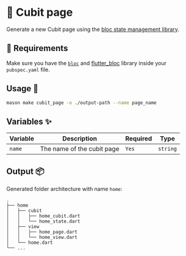 # 🧱 Cubit page

Generate a new Cubit page using the [bloc state management library][1].

## 🚧 Requirements

Make sure you have the [`bloc`][2] and [flutter_bloc][3] library inside your `pubspec.yaml` file.

## Usage 🚀

```sh
mason make cubit_page -o ./output-path --name page_name
```

## Variables ✨

| Variable | Description                | Required   | Type     |
| -------- | -------------------------- | ---------- | -------- |
| `name`   | The name of the cubit page | `Yes`      | `string` |

## Output 📦

Generated folder architecture with name `home`:

    .
    ├── home
    │   ├── cubit
    │   │   ├── home_cubit.dart
    │   │   └── home_state.dart
    │   ├── view
    │   │   ├── home_page.dart
    │   │   └── home_view.dart
    │   └── home.dart
    └── ...

[1]: https://github.com/felangel/bloc
[2]: https://github.com/felangel/bloc/tree/master/packages/bloc
[3]: https://github.com/felangel/bloc/tree/master/packages/flutter_bloc